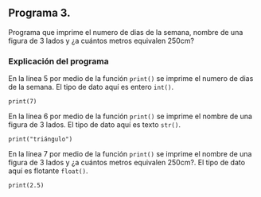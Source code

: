 ## Programa 3. 
Programa que imprime el numero de dias de la semana, nombre de una figura de 3 lados y ¿a cuántos metros equivalen 250cm?
### Explicación del programa 
En la línea 5 por medio de la función `print()` se imprime el numero de dias de la semana. El tipo de dato aquí es entero `int()`.
```
print(7)
```

En la línea 6  por medio de la función `print()` se imprime el nombre de una figura de 3 lados. El tipo de dato aquí es texto `str()`.
```
print("triángulo")
```

En la línea 7  por medio de la función `print()` se imprime el nombre de una figura de 3 lados y ¿a cuántos metros equivalen 250cm?. El tipo de dato aquí es flotante `float()`.
```
print(2.5)
```
